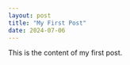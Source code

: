 ```yaml
---
layout: post
title: "My First Post"
date: 2024-07-06
---
```


This is the content of my first post.
